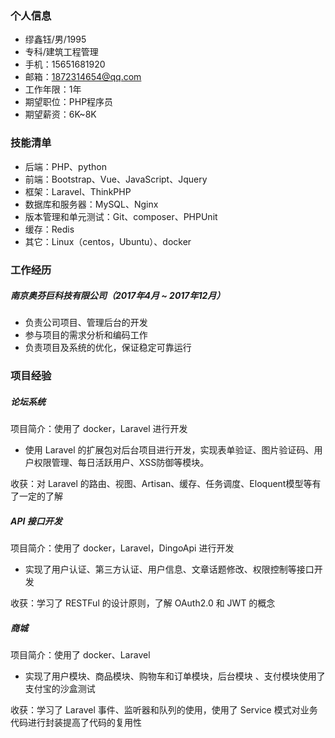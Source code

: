 ### 个人信息
 - 缪鑫钰/男/1995 
 - 专科/建筑工程管理 
 - 手机：15651681920
 - 邮箱：1872314654@qq.com
 - 工作年限：1年
 - 期望职位：PHP程序员
 - 期望薪资：6K~8K

### 技能清单

- 后端：PHP、python
- 前端：Bootstrap、Vue、JavaScript、Jquery
- 框架：Laravel、ThinkPHP
- 数据库和服务器：MySQL、Nginx
- 版本管理和单元测试：Git、composer、PHPUnit
- 缓存：Redis
- 其它：Linux（centos，Ubuntu）、docker

### 工作经历

##### 南京奥芬巨科技有限公司（2017年4月 ~ 2017年12月）

- 负责公司项目、管理后台的开发
- 参与项目的需求分析和编码工作
- 负责项目及系统的优化，保证稳定可靠运行 

### 项目经验

##### 论坛系统

项目简介：使用了 docker，Laravel 进行开发

- 使用 Laravel 的扩展包对后台项目进行开发，实现表单验证、图片验证码、用户权限管理、每日活跃用户、XSS防御等模块。

收获：对 Laravel 的路由、视图、Artisan、缓存、任务调度、Eloquent模型等有了一定的了解

##### API 接口开发

项目简介：使用了 docker，Laravel，DingoApi 进行开发

- 实现了用户认证、第三方认证、用户信息、文章话题修改、权限控制等接口开发

收获：学习了 RESTFul 的设计原则，了解 OAuth2.0 和 JWT 的概念

##### 商城

项目简介：使用了 docker、Laravel

- 实现了用户模块、商品模块、购物车和订单模块，后台模块 、支付模块使用了支付宝的沙盒测试

收获：学习了 Laravel 事件、监听器和队列的使用，使用了  Service 模式对业务代码进行封装提高了代码的复用性